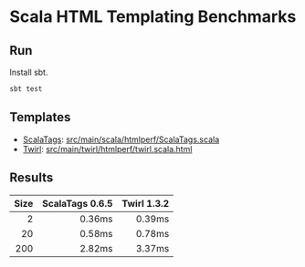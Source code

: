 # Scala HTML Templating Benchmarks

## Run

Install sbt.

```sh
sbt test
```

## Templates

* [ScalaTags](http://www.lihaoyi.com/scalatags/): [src/main/scala/htmlperf/ScalaTags.scala](src/main/scala/htmlperf/ScalaTags.scala)
* [Twirl](https://www.playframework.com/documentation/2.5.x/ScalaTemplates): [src/main/twirl/htmlperf/twirl.scala.html](src/main/twirl/htmlperf/twirl.scala.html)

## Results

| Size  | ScalaTags 0.6.5 | Twirl 1.3.2 |
|---:|---:|---:|
| 2 | 0.36ms | 0.39ms |
| 20 | 0.58ms | 0.78ms |
| 200 | 2.82ms | 3.37ms |
